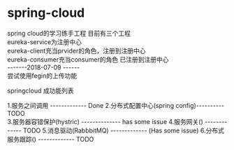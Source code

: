 # spring-cloud
spring cloud的学习练手工程
目前有三个工程  
eureka-service为注册中心  
eureka-client充当prvider的角色，注册到注册中心  
eureka-consumer充当consumer的角色 已注册到注册中心     
-------2018-07-09 ------  
尝试使用fegin的上传功能


springcloud 成功能列表

1.服务之间调用              ------------- 	Done
2.分布式配置中心(spring config)----------   TODO  
3.服务器容错保护(hystric)  --------------	has some issue
4.服务网关()   				-------------   TODO
5.消息驱动(RabbbitMQ)  		-------------   (Has some issue)
6.分布式服务跟踪()  		-------------	TODO


